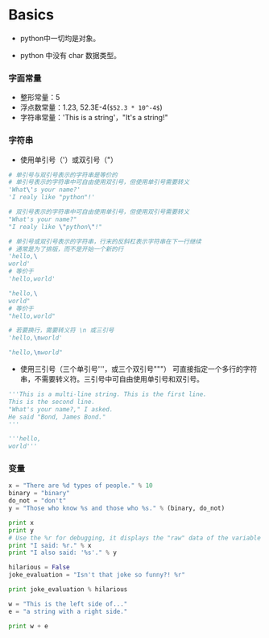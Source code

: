 Basics
===

- python中一切均是对象。

- python 中没有 char 数据类型。

### 字面常量
- 整形常量：5
- 浮点数常量：1.23, 52.3E-4(`$52.3 * 10^-4$`)
- 字符串常量：'This is a string'，"It's a string!"

### 字符串
- 使用单引号（'）或双引号（"）

```python
# 单引号与双引号表示的字符串是等价的
# 单引号表示的字符串中可自由使用双引号，但使用单引号需要转义
'What\'s your name?'
'I realy like "python"!'

# 双引号表示的字符串中可自由使用单引号，但使用双引号需要转义
"What's your name?"
"I realy like \"python\"!"

# 单引号或双引号表示的字符串，行末的反斜杠表示字符串在下一行继续
# 通常是为了排版，而不是开始一个新的行
'hello,\
world'
# 等价于
'hello,world'

"hello,\
world"
# 等价于
"hello,world"

# 若要换行，需要转义符 \n 或三引号
'hello,\nworld'

"hello,\nworld"
```

- 使用三引号（三个单引号'''，或三个双引号"""）
可直接指定一个多行的字符串，不需要转义符。三引号中可自由使用单引号和双引号。
```python
'''This is a multi-line string. This is the first line.
This is the second line.
"What's your name?," I asked.
He said "Bond, James Bond."
'''

'''hello,
world'''
```

### 变量
```python
x = "There are %d types of people." % 10
binary = "binary"
do_not = "don't"
y = "Those who know %s and those who %s." % (binary, do_not)

print x
print y
# Use the %r for debugging, it displays the "raw" data of the variable
print "I said: %r." % x
print "I also said: '%s'." % y

hilarious = False
joke_evaluation = "Isn't that joke so funny?! %r"

print joke_evaluation % hilarious

w = "This is the left side of..."
e = "a string with a right side."

print w + e
```
